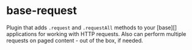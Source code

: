 # base-request
Plugin that adds `.request` and `.requestAll` methods to your [base][] applications for working with HTTP requests. Also can perform multiple requests on paged content - out of the box, if needed.
